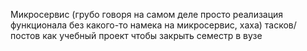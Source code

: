 Микросервис (грубо говоря на самом деле просто реализация функционала без какого-то намека на микросервис, хаха)  тасков/постов как учебный проект чтобы закрыть семестр в вузе

